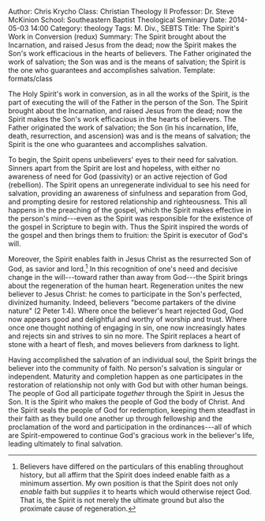 Author: Chris Krycho
Class: Christian Theology II
Professor: Dr. Steve McKinion
School: Southeastern Baptist Theological Seminary
Date: 2014-05-03 14:00
Category: theology
Tags: M. Div., SEBTS
Title: The Spirit's Work in Conversion (redux)
Summary: The Spirit brought about the Incarnation, and raised Jesus from the dead; now the Spirit makes the Son's work efficacious in the hearts of believers. The Father originated the work of salvation; the Son was and is the means of salvation; the Spirit is the one who guarantees and accomplishes salvation.
Template: formats/class

The Holy Spirit's work in conversion, as in all the works of the Spirit, is the
part of executing the will of the Father in the person of the Son. The Spirit
brought about the Incarnation, and raised Jesus from the dead; now the Spirit
makes the Son's work efficacious in the hearts of believers. The Father
originated the work of salvation; the Son (in his incarnation, life, death,
resurrection, and ascension) was and is the means of salvation; the Spirit is
the one who guarantees and accomplishes salvation.

To begin, the Spirit opens unbelievers' eyes to their need for salvation.
Sinners apart from the Spirit are lost and hopeless, with either no awareness of
need for God (passivity) or an active rejection of God (rebellion). The Spirit
opens an unregenerate individual to see his need for salvation, providing an
awareness of sinfulness and separation from God, and prompting desire for
restored relationship and righteousness. This all happens in the preaching of
the gospel, which the Spirit makes effective in the person's mind---even as the
Spirit was responsible for the existence of the gospel in Scripture to begin
with. Thus the Spirit inspired the words of the gospel and then brings them to
fruition: the Spirit is executor of God's will.

Moreover, the Spirit enables faith in Jesus Christ as the resurrected Son of
God, as savior and lord.[^1] In this recognition of one's need and decisive
change in the will---toward rather than away from God---the Spirit brings about
the regeneration of the human heart. Regeneration unites the new believer to
Jesus Christ: he comes to participate in the Son's perfected, divinized
humanity. Indeed, believers "become partakers of the divine nature" (2 Peter
1:4). Where once the believer's heart rejected God, God now appears good and
delightful and worthy of worship and trust. Where once one thought nothing of
engaging in sin, one now increasingly hates and rejects sin and strives to sin
no more. The Spirit replaces a heart of stone with a heart of flesh, and moves
believers from darkness to light.

Having accomplished the salvation of an individual soul, the Spirit brings the
believer into the community of faith. No person's salvation is singular or
independent. Maturity and completion happen as one participates in the
restoration of relationship not only with God but with other human beings. The
people of God all participate *together* through the Spirit in Jesus the Son. It
is the Spirit who makes the people of God the body of Christ. And the Spirit
seals the people of God for redemption, keeping them steadfast in their faith as
they build one another up through fellowship and the proclamation of the word
and participation in the ordinances---all of which are Spirit-empowered to
continue God's gracious work in the believer's life, leading ultimately to final
salvation.

[^1]: Believers have differed on the particulars of this enabling throughout
    history, but all affirm that the Spirit does indeed enable faith as a
    minimum assertion. My own position is that the Spirit does not only *enable*
    faith but *supplies* it to hearts which would otherwise reject God. That is,
    the Spirit is not merely the ultimate ground but also the proximate cause of
    regeneration.
